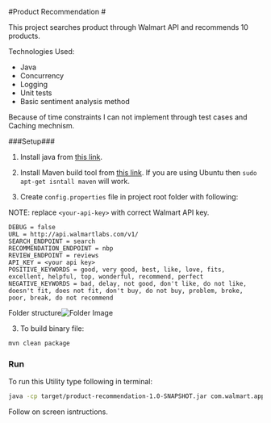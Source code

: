 #Product Recommendation #

This project searches product through Walmart API and recommends 10 products.

Technologies Used:
- Java
- Concurrency
- Logging
- Unit tests
- Basic sentiment analysis method

Because of time constraints I can not implement through test cases and Caching mechnism.

###Setup###
1. Install java from [this link](http://www.oracle.com/technetwork/java/javase/downloads/index.html).

2. Install Maven build tool from [this link](https://maven.apache.org/install.html).
	If you are using Ubuntu then `sudo apt-get isntall maven` will work.

3. Create `config.properties` file in project root folder with following:


NOTE: replace `<your-api-key>` with correct Walmart API key.
```config
DEBUG = false
URL = http://api.walmartlabs.com/v1/
SEARCH_ENDPOINT = search
RECOMMENDATION_ENDPOINT = nbp
REVIEW_ENDPOINT = reviews
API_KEY = <your api key>
POSITIVE_KEYWORDS = good, very good, best, like, love, fits, excellent, helpful, top, wonderful, recommend, perfect
NEGATIVE_KEYWORDS = bad, delay, not good, don't like, do not like, doesn't fit, does not fit, don't buy, do not buy, problem, broke, poor, break, do not recommend

```
Folder structure![Folder Image](https://github.com/jaympatel/product-recommendation/blob/master/img/folder-structure.png)

3. To build binary file:
```bash
mvn clean package 
```

### Run ###

To run this Utility type following in terminal:
```bash
java -cp target/product-recommendation-1.0-SNAPSHOT.jar com.walmart.app.App
```
Follow on screen isntructions.
